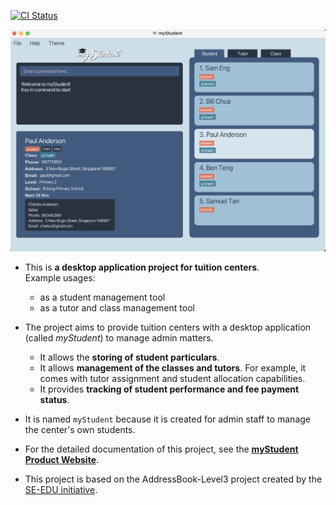 [![CI Status](https://github.com/AY2223S1-CS2103T-F12-4/tp/actions/workflows/gradle.yml/badge.svg)](https://github.com/AY2223S1-CS2103T-F12-4/tp/actions)

![Ui](docs/images/Ui.png)

* This is **a desktop application project for tuition centers**. </br>
Example usages:
  * as a student management tool
  * as a tutor and class management tool

* The project aims to provide tuition centers with a desktop application (called _myStudent_) to manage admin matters.
  * It allows the **storing of student particulars**.
  * It allows **management of the classes and tutors**. For example, it comes with tutor assignment and student allocation capabilities.
  * It provides **tracking of student performance and fee payment status**.

* It is named `myStudent` because it is created for admin staff to manage the center's own students.

* For the detailed documentation of this project, see the **[myStudent Product Website](https://ay2223s1-cs2103t-f12-4.github.io/tp/)**.

* This project is based on the AddressBook-Level3 project created by the [SE-EDU initiative](https://se-education.org).
